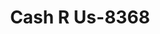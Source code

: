 ---
f_zip-code: 38261
f_state-code: TN
title: Cash R Us-8368
f_phone: 731-884-1144
f_city-only: Union City
f_address: 2204 W Reelfoot Ave Union City
f_location-unique-id: '8368'
slug: cash-r-us-8368
updated-on: '2024-05-30T13:46:58.046Z'
created-on: '2024-05-30T13:36:59.803Z'
published-on: '2024-05-30T13:54:32.469Z'
f_city-state: cms/city/union-city-tn.md
f_company: cms/company/cash-r-us.md
f_state: cms/state/tennessee.md
layout: '[payday-loan].html'
tags: payday-loan
---